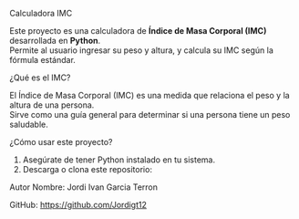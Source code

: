 Calculadora IMC

Este proyecto es una calculadora de **Índice de Masa Corporal (IMC)** desarrollada en **Python**.  
Permite al usuario ingresar su peso y altura, y calcula su IMC según la fórmula estándar.

¿Qué es el IMC?

El Índice de Masa Corporal (IMC) es una medida que relaciona el peso y la altura de una persona.  
Sirve como una guía general para determinar si una persona tiene un peso saludable.

¿Cómo usar este proyecto?
1. Asegúrate de tener Python instalado en tu sistema.
2. Descarga o clona este repositorio:

 Autor
Nombre: Jordi Ivan Garcia Terron 

GitHub: https://github.com/Jordigt12

